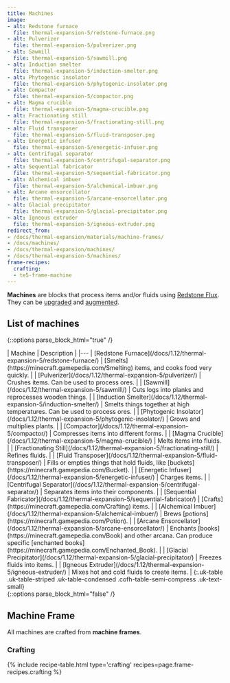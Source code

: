```yaml
---
title: Machines
image:
- alt: Redstone furnace
  file: thermal-expansion-5/redstone-furnace.png
- alt: Pulverizer
  file: thermal-expansion-5/pulverizer.png
- alt: Sawmill
  file: thermal-expansion-5/sawmill.png
- alt: Induction smelter
  file: thermal-expansion-5/induction-smelter.png
- alt: Phytogenic insolator
  file: thermal-expansion-5/phytogenic-insolator.png
- alt: Compactor
  file: thermal-expansion-5/compactor.png
- alt: Magma crucible
  file: thermal-expansion-5/magma-crucible.png
- alt: Fractionating still
  file: thermal-expansion-5/fractionating-still.png
- alt: Fluid transposer
  file: thermal-expansion-5/fluid-transposer.png
- alt: Energetic infuser
  file: thermal-expansion-5/energetic-infuser.png
- alt: Centrifugal separator
  file: thermal-expansion-5/centrifugal-separator.png
- alt: Sequential fabricator
  file: thermal-expansion-5/sequential-fabricator.png
- alt: Alchemical imbuer
  file: thermal-expansion-5/alchemical-imbuer.png
- alt: Arcane ensorcellator
  file: thermal-expansion-5/arcane-ensorcellator.png
- alt: Glacial precipitator
  file: thermal-expansion-5/glacial-precipitator.png
- alt: Igneous extruder
  file: thermal-expansion-5/igneous-extruder.png
redirect_from:
- /docs/thermal-expansion/materials/machine-frames/
- /docs/machines/
- /docs/thermal-expansion/machines/
- /docs/thermal-expansion-5/machines/
frame-recipes:
  crafting:
  - te5-frame-machine
---
```


**Machines** are blocks that process items and/or fluids using [Redstone
Flux](/docs/redstone-flux/). They can be [upgraded](/docs/1.12/thermal-foundation-2/tiers/) and
[augmented](/docs/1.12/thermal-expansion-5/augments/).


List of machines
----------------

{::options parse_block_html="true" /}
<div class="uk-overflow-container">
| Machine | Description |
|---
| [Redstone Furnace](/docs/1.12/thermal-expansion-5/redstone-furnace/) | [Smelts](https://minecraft.gamepedia.com/Smelting) items, and cooks food very quickly. |
| [Pulverizer](/docs/1.12/thermal-expansion-5/pulverizer/) | Crushes items. Can be used to process ores. |
| [Sawmill](/docs/1.12/thermal-expansion-5/sawmill/) | Cuts logs into planks and reprocesses wooden things. |
| [Induction Smelter](/docs/1.12/thermal-expansion-5/induction-smelter/) | Smelts things together at high temperatures. Can be used to process ores. |
| [Phytogenic Insolator](/docs/1.12/thermal-expansion-5/phytogenic-insolator/) | Grows and multiplies plants. |
| [Compactor](/docs/1.12/thermal-expansion-5/compactor/) | Compresses items into different forms. |
| [Magma Crucible](/docs/1.12/thermal-expansion-5/magma-crucible/) | Melts items into fluids. |
| [Fractionating Still](/docs/1.12/thermal-expansion-5/fractionating-still/) | Refines fluids. |
| [Fluid Transposer](/docs/1.12/thermal-expansion-5/fluid-transposer/) | Fills or empties things that hold fluids, like [buckets](https://minecraft.gamepedia.com/Bucket). |
| [Energetic Infuser](/docs/1.12/thermal-expansion-5/energetic-infuser/) | Charges items. |
| [Centrifugal Separator](/docs/1.12/thermal-expansion-5/centrifugal-separator/) | Separates items into their components. |
| [Sequential Fabricator](/docs/1.12/thermal-expansion-5/sequential-fabricator/) | [Crafts](https://minecraft.gamepedia.com/Crafting) items. |
| [Alchemical Imbuer](/docs/1.12/thermal-expansion-5/alchemical-imbuer/) | Brews [potions](https://minecraft.gamepedia.com/Potion). |
| [Arcane Ensorcellator](/docs/1.12/thermal-expansion-5/arcane-ensorcellator/) | Enchants [books](https://minecraft.gamepedia.com/Book) and other arcana. Can produce specific [enchanted books](https://minecraft.gamepedia.com/Enchanted_Book). |
| [Glacial Precipitator](/docs/1.12/thermal-expansion-5/glacial-precipitator/) | Freezes fluids into items. |
| [Igneous Extruder](/docs/1.12/thermal-expansion-5/igneous-extruder/) | Mixes hot and cold fluids to create items. |
{:.uk-table .uk-table-striped .uk-table-condensed .cofh-table-semi-compress .uk-text-small}
</div>
{::options parse_block_html="false" /}


Machine Frame
-------------

All machines are crafted from **machine frames**.

### Crafting
{% include recipe-table.html type='crafting' recipes=page.frame-recipes.crafting %}
